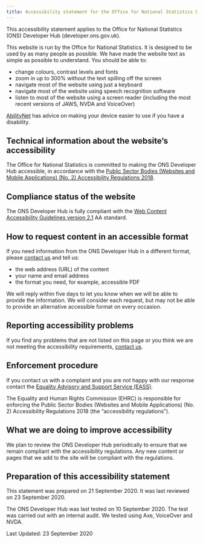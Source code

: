 ```yaml
---
title: Accessibility statement for the Office for National Statistics Developer Hub
---
```


This accessibility statement applies to the Office for National Statistics (ONS) Developer Hub (developer.ons.gov.uk).

This website is run by the Office for National Statistics. It is designed to be used by as many people as possible. We have made the website text as simple as possible to understand. You should be able to:

* change colours, contrast levels and fonts
* zoom in up to 300% without the text spilling off the screen
* navigate most of the website using just a keyboard
* navigate most of the website using speech recognition software
* listen to most of the website using a screen reader (including the most recent versions of JAWS, NVDA and VoiceOver)

[AbilityNet](https://mcmw.abilitynet.org.uk/) has advice on making your device easier to use if you have a disability.

## Technical information about the website’s accessibility

The Office for National Statistics is committed to making the ONS Developer Hub accessible, in accordance with the [Public Sector Bodies (Websites and Mobile Applications) (No. 2) Accessibility Regulations 2018](https://www.legislation.gov.uk/uksi/2018/952/made).

## Compliance status of the website

The ONS Developer Hub is fully compliant with the [Web Content Accessibility Guidelines version 2.1](https://www.w3.org/TR/WCAG21/) AA standard.

## How to request content in an accessible format

If you need information from the ONS Developer Hub in a different format, please [contact us](https://www.ons.gov.uk/aboutus/contactus/generalandstatisticalenquiries) and tell us:

* the web address (URL) of the content
* your name and email address
* the format you need, for example, accessible PDF

We will reply within five days to let you know when we will be able to provide the information. We will consider each request, but may not be able to provide an alternative accessible format on every occasion.

## Reporting accessibility problems

If you find any problems that are not listed on this page or you think we are not meeting the accessibility requirements, [contact us](https://www.ons.gov.uk/feedback?service=dev).

## Enforcement procedure

If you contact us with a complaint and you are not happy with our response contact the [Equality Advisory and Support Service (EASS)](https://www.equalityadvisoryservice.com/).

The Equality and Human Rights Commission (EHRC) is responsible for enforcing the Public Sector Bodies (Websites and Mobile Applications) (No. 2) Accessibility Regulations 2018 (the “accessibility regulations”).

## What we are doing to improve accessibility

We plan to review the ONS Developer Hub periodically to ensure that we remain compliant with the accessibility regulations. Any new content or pages that we add to the site will be compliant with the regulations.

## Preparation of this accessibility statement

This statement was prepared on 21 September 2020. It was last reviewed on 23 September 2020.

The ONS Developer Hub was last tested on 10 September 2020. The test was carried out with an internal audit. We tested using Axe, VoiceOver and NVDA.

Last Updated: 23 September 2020
